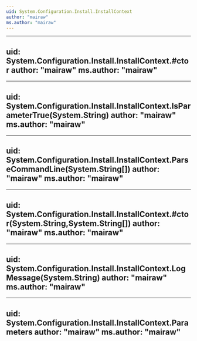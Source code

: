 ```yaml
---
uid: System.Configuration.Install.InstallContext
author: "mairaw"
ms.author: "mairaw"
---
```


---
uid: System.Configuration.Install.InstallContext.#ctor
author: "mairaw"
ms.author: "mairaw"
---

---
uid: System.Configuration.Install.InstallContext.IsParameterTrue(System.String)
author: "mairaw"
ms.author: "mairaw"
---

---
uid: System.Configuration.Install.InstallContext.ParseCommandLine(System.String[])
author: "mairaw"
ms.author: "mairaw"
---

---
uid: System.Configuration.Install.InstallContext.#ctor(System.String,System.String[])
author: "mairaw"
ms.author: "mairaw"
---

---
uid: System.Configuration.Install.InstallContext.LogMessage(System.String)
author: "mairaw"
ms.author: "mairaw"
---

---
uid: System.Configuration.Install.InstallContext.Parameters
author: "mairaw"
ms.author: "mairaw"
---
